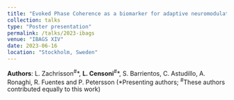 ```yaml
---
title: "Evoked Phase Coherence as a biomarker for adaptive neuromodulation in a rat model of Parkinson's disease"
collection: talks
type: "Poster presentation"
permalink: /talks/2023-ibags
venue: "IBAGS XIV"
date: 2023-06-16
location: "Stockholm, Sweden"
---
```


**Authors**: L. Zachrisson<sup>#</sup>\*, **L. Censoni**<sup>#</sup>\*, S. Barrientos, C. Astudillo, A. Ronaghi, R. Fuentes and P. Petersson (\*Presenting authors; <sup>#</sup>These authors contributed equally to this work)
